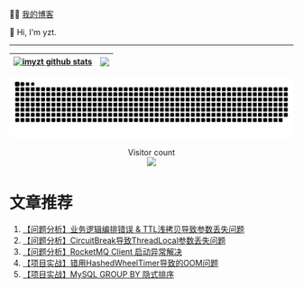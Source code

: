 :man_technologist:  [我的博客](http://imyzt.top)

👋 Hi, I'm yzt.

---------------------------------------------------------------------------------------------------------------------------------------------------------------------------------
| <a href="https://github.com/imyzt"><img align="center" src="https://github-readme-stats.vercel.app/api?username=imyzt&show_icons=true&include_all_commits=true&hide_border=true" alt="imyzt github stats" /></a> | <a href="https://github.com/imyzt"><img align="center" src="https://github-readme-stats.vercel.app/api/top-langs/?username=imyzt&layout=compact&hide_border=true" /></a> |
| ------------- | ------------- |


![snk](https://raw.githubusercontent.com/imyzt/imyzt/output/github-contribution-grid-snake.svg)

<p align="center">
  Visitor count<br>
  <img src="https://profile-counter.glitch.me/imyzt/count.svg" />
</p>

# 文章推荐
1. [【问题分析】业务逻辑编排错误 & TTL浅拷贝导致参数丢失问题](https://imyzt.github.io/post/ye-wu-luo-ji-bian-pai-cuo-wu-and-ttl-qian-kao-bei-dao-zhi-can-shu-diu-shi-wen-ti/)
2. [【问题分析】CircuitBreak导致ThreadLocal参数丢失问题](https://imyzt.github.io/post/circuitbreak-dao-zhi-threadlocal-can-shu-diu-shi-wen-ti/)
3. [【问题分析】RocketMQ Client 启动异常解决](https://imyzt.top/post/rocketmq-client-qi-dong-yi-chang-jie-jue/)
4. [【项目实战】错用HashedWheelTimer导致的OOM问题](https://imyzt.github.io/post/cuo-yong-hashedwheeltimer-dao-zhi-de-oom-wen-ti/)
5. [【项目实战】MySQL GROUP BY 隐式排序](https://imyzt.top/post/mysql-group-by-yin-shi-pai-xu/)
